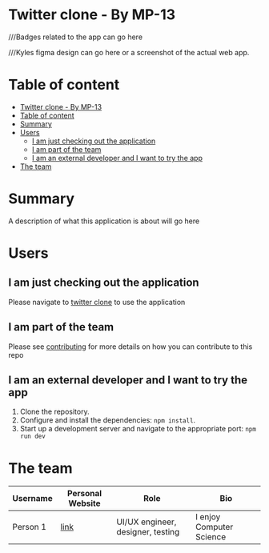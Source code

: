 # Twitter clone - By MP-13
///Badges related to the app can go here

///Kyles figma design can go here or a screenshot of the actual web app.

# Table of content
- [Twitter clone - By MP-13](#twitter-clone---by-mp-13)
- [Table of content](#table-of-content)
- [Summary](#summary)
- [Users](#users)
  - [I am just checking out the application](#i-am-just-checking-out-the-application)
  - [I am part of the team](#i-am-part-of-the-team)
  - [I am an external developer and I want to try the app](#i-am-an-external-developer-and-i-want-to-try-the-app)
- [The team](#the-team)

# Summary
A description of what this application is about will go here

# Users
## I am just checking out the application
Please navigate to <a href="">twitter clone</a> to use the application

## I am part of the team
Please see <a href="CONTRIBUTING.md">contributing</a> for more details on how you can contribute to this repo

## I am an external developer and I want to try the app

1. Clone the repository.
2. Configure and install the dependencies:
```npm install```.
3. Start up a development server and navigate to the appropriate port:
```npm run dev```

# The team

| Username | Personal Website | Role | Bio |
| ----------- | ----------- | ----------- | ----------- |
|Person 1| <a href="">link</a>| UI/UX engineer, designer, testing| I enjoy Computer Science|
